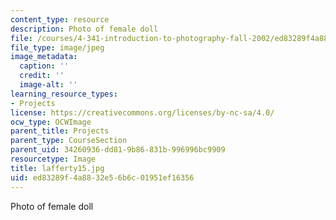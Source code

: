 ```yaml
---
content_type: resource
description: Photo of female doll
file: /courses/4-341-introduction-to-photography-fall-2002/ed83289f4a8832e56b6c01951ef16356_lafferty15.jpg
file_type: image/jpeg
image_metadata:
  caption: ''
  credit: ''
  image-alt: ''
learning_resource_types:
- Projects
license: https://creativecommons.org/licenses/by-nc-sa/4.0/
ocw_type: OCWImage
parent_title: Projects
parent_type: CourseSection
parent_uid: 34260936-dd81-9b86-831b-996996bc9909
resourcetype: Image
title: lafferty15.jpg
uid: ed83289f-4a88-32e5-6b6c-01951ef16356
---
```

Photo of female doll